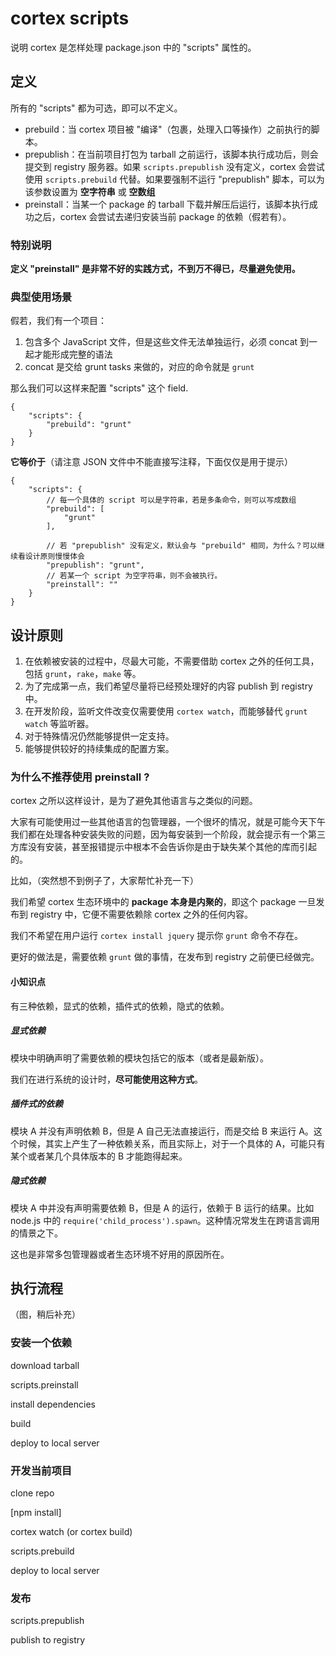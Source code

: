# cortex scripts

说明 cortex 是怎样处理 package.json 中的 "scripts" 属性的。

## 定义

所有的 "scripts" 都为可选，即可以不定义。

- prebuild：当 cortex 项目被 "编译"（包裹，处理入口等操作）之前执行的脚本。
- prepublish：在当前项目打包为 tarball 之前运行，该脚本执行成功后，则会提交到 registry 服务器。如果 `scripts.prepublish` 没有定义，cortex 会尝试使用 `scripts.prebuild` 代替。如果要强制不运行 "prepublish" 脚本，可以为该参数设置为 **空字符串** 或 **空数组**
- preinstall：当某一个 package 的 tarball 下载并解压后运行，该脚本执行成功之后，cortex 会尝试去递归安装当前 package 的依赖（假若有）。

### 特别说明

**定义 "preinstall" 是非常不好的实践方式，不到万不得已，尽量避免使用。**

### 典型使用场景

假若，我们有一个项目：

1. 包含多个 JavaScript 文件，但是这些文件无法单独运行，必须 concat 到一起才能形成完整的语法
2. concat 是交给 grunt tasks 来做的，对应的命令就是 `grunt`

那么我们可以这样来配置 "scripts" 这个 field.

```
{
	"scripts": {
		"prebuild": "grunt"
	}
}
```

**它等价于**（请注意 JSON 文件中不能直接写注释，下面仅仅是用于提示）

```
{
	"scripts": {
		// 每一个具体的 script 可以是字符串，若是多条命令，则可以写成数组
		"prebuild": [
			"grunt"
		],
		
		// 若 "prepublish" 没有定义，默认会与 "prebuild" 相同，为什么？可以继续看设计原则慢慢体会
		"prepublish": "grunt",
		// 若某一个 script 为空字符串，则不会被执行。
		"preinstall": ""
	}
}
```


## 设计原则

1. 在依赖被安装的过程中，尽最大可能，不需要借助 cortex 之外的任何工具，包括 `grunt`，`rake`，`make` 等。
2. 为了完成第一点，我们希望尽量将已经预处理好的内容 publish 到 registry 中。
3. 在开发阶段，监听文件改变仅需要使用 `cortex watch`，而能够替代 `grunt watch` 等监听器。
4. 对于特殊情况仍然能够提供一定支持。
5. 能够提供较好的持续集成的配置方案。

### 为什么不推荐使用 preinstall ?

cortex 之所以这样设计，是为了避免其他语言与之类似的问题。

大家有可能使用过一些其他语言的包管理器，一个很坏的情况，就是可能今天下午我们都在处理各种安装失败的问题，因为每安装到一个阶段，就会提示有一个第三方库没有安装，甚至报错提示中根本不会告诉你是由于缺失某个其他的库而引起的。

比如，（突然想不到例子了，大家帮忙补充一下）

我们希望 cortex 生态环境中的 **package 本身是内聚的**，即这个 package 一旦发布到 registry 中，它便不需要依赖除 cortex 之外的任何内容。

我们不希望在用户运行 `cortex install jquery` 提示你 `grunt` 命令不存在。

更好的做法是，需要依赖 `grunt` 做的事情，在发布到 registry 之前便已经做完。

#### 小知识点

有三种依赖，显式的依赖，插件式的依赖，隐式的依赖。

##### 显式依赖

模块中明确声明了需要依赖的模块包括它的版本（或者是最新版）。

我们在进行系统的设计时，**尽可能使用这种方式**。

##### 插件式的依赖

模块 A 并没有声明依赖 B，但是 A 自己无法直接运行，而是交给 B 来运行 A。这个时候，其实上产生了一种依赖关系，而且实际上，对于一个具体的 A，可能只有某个或者某几个具体版本的 B 才能跑得起来。

##### 隐式依赖

模块 A 中并没有声明需要依赖 B，但是 A 的运行，依赖于 B 运行的结果。比如 node.js 中的 `require('child_process').spawn`。这种情况常发生在跨语言调用的情景之下。

这也是非常多包管理器或者生态环境不好用的原因所在。

## 执行流程

（图，稍后补充）

### 安装一个依赖

download tarball

scripts.preinstall

install dependencies

build

deploy to local server

### 开发当前项目

clone repo

[npm install]

cortex watch (or cortex build)

scripts.prebuild

deploy to local server

### 发布

scripts.prepublish

publish to registry